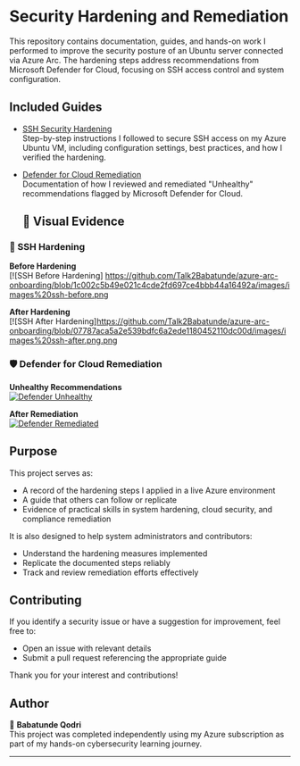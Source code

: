 # Security Hardening and Remediation

This repository contains documentation, guides, and hands-on work I performed to improve the security posture of an Ubuntu server connected via Azure Arc. The hardening steps address recommendations from Microsoft Defender for Cloud, focusing on SSH access control and system configuration.

## Included Guides

- [SSH Security Hardening](ssh-hardening.md)  
  Step-by-step instructions I followed to secure SSH access on my Azure Ubuntu VM, including configuration settings, best practices, and how I verified the hardening.

- [Defender for Cloud Remediation](defender-remediation.md)  
  Documentation of how I reviewed and remediated "Unhealthy" recommendations flagged by Microsoft Defender for Cloud.
  ## 📸 Visual Evidence

### 🔐 SSH Hardening

**Before Hardening**  
[![SSH Before Hardening] <https://github.com/Talk2Babatunde/azure-arc-onboarding/blob/1c002c5b49e021c4cde2fd697ce4bbb44a16492a/images/images%20ssh-before.png> 

**After Hardening**  
[![SSH After Hardening]<https://github.com/Talk2Babatunde/azure-arc-onboarding/blob/07787aca5a2e539bdfc6a2ede1180452110dc00d/images/images%20ssh-after.png.png>

### 🛡️ Defender for Cloud Remediation

**Unhealthy Recommendations**  
[![Defender Unhealthy](images/defender-unhealthy.png)](images/defender-unhealthy.png)

**After Remediation**  
[![Defender Remediated](images/defender-remediated.png)](images/defender-remediated.png)


## Purpose

This project serves as:

- A record of the hardening steps I applied in a live Azure environment  
- A guide that others can follow or replicate  
- Evidence of practical skills in system hardening, cloud security, and compliance remediation

It is also designed to help system administrators and contributors:

- Understand the hardening measures implemented  
- Replicate the documented steps reliably  
- Track and review remediation efforts effectively

## Contributing

If you identify a security issue or have a suggestion for improvement, feel free to:

- Open an issue with relevant details  
- Submit a pull request referencing the appropriate guide  

Thank you for your interest and contributions!

## Author

👤 **Babatunde Qodri**  
This project was completed independently using my Azure subscription as part of my hands-on cybersecurity learning journey.

---
